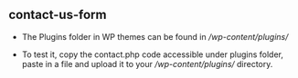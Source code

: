 ## contact-us-form

* The Plugins folder in WP themes can be found in _/wp-content/plugins/_

* To test it, copy the contact.php code accessible under plugins folder, paste in a file and upload it to your _/wp-content/plugins/_ directory.